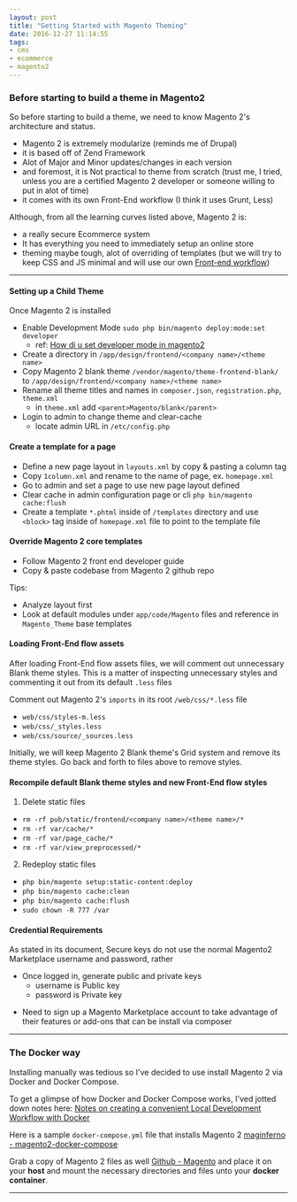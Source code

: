 ```yaml
---
layout: post
title: "Getting Started with Magento Theming"
date: 2016-12-27 11:14:55
tags:
- cms
- ecommerce
- magento2
---
```


### Before starting to build a theme in Magento2

So before starting to build a theme, we need to know Magento 2's architecture and status.

- Magento 2 is extremely modularize (reminds me of Drupal)
- it is based off of Zend Framework
- Alot of Major and Minor updates/changes in each version
- and foremost, it is Not practical to theme from scratch (trust me, I tried, unless you are a certified Magento 2 developer or someone willing to put in alot of time)
- it comes with its own Front-End workflow (I think it uses Grunt, Less)

Although, from all the learning curves listed above, Magento 2 is:

- a really secure Ecommerce system
- It has everything you need to immediately setup an online store
- theming maybe tough, alot of overriding of templates (but we will try to keep CSS and JS minimal and will use our own [Front-end workflow](https://github.com/rlynjb/frontendflow))

-----

#### **Setting up a Child Theme**

Once Magento 2 is installed

- Enable Development Mode `sudo php bin/magento deploy:mode:set developer`
  - ref: [How di u set developer mode in magento2](http://magento.stackexchange.com/questions/13125/how-do-i-set-developer-mode-in-magento-2)
- Create a directory in `/app/design/frontend/<company name>/<theme name>`
- Copy Magento 2 blank theme `/vendor/magento/theme-frontend-blank/` to `/app/design/frontend/<company name>/<theme name>`
- Rename all theme titles and names in `composer.json`, `registration.php`, `theme.xml`
  - in `theme.xml` add `<parent>Magento/blank</parent>`
- Login to admin to change theme and clear-cache
  - locate admin URL in `/etc/config.php`


#### **Create a template for a page**

- Define a new page layout in `layouts.xml` by copy & pasting a column tag
- Copy `1column.xml` and rename to the name of page, ex. `homepage.xml`
- Go to admin and set a page to use new page layout defined
- Clear cache in admin configuration page or cli `php bin/magento cache:flush`
- Create a template `*.phtml` inside of `/templates` directory and use `<block>` tag inside of `homepage.xml` file to point to the template file


#### **Override Magento 2 core templates**

- Follow Magento 2 front end developer guide
- Copy & paste codebase from Magento 2 github repo

Tips:

- Analyze layout first
- Look at default modules under `app/code/Magento` files and reference in `Magento_Theme` base templates


#### **Loading Front-End flow assets**

After loading Front-End flow assets files, we will comment out unnecessary Blank theme styles. This is a matter of inspecting unnecessary styles and commenting it out from its default `.less` files

Comment out Magento 2's `imports` in its root `/web/css/*.less` file

- `web/css/styles-m.less`
- `web/css/_styles.less`
- `web/css/source/_sources.less`

Initially, we will keep Magento 2 Blank theme's Grid system and remove its theme styles. Go back and forth to files above to remove styles.


#### **Recompile default Blank theme styles and new Front-End flow styles**

1. Delete static files
  - `rm -rf pub/static/frontend/<company name>/<theme name>/*`
  - `rm -rf var/cache/*`
  - `rm -rf var/page_cache/*`
  - `rm -rf var/view_preprocessed/*`
2. Redeploy static files
  - `php bin/magento setup:static-content:deploy`
  - `php bin/magento cache:clean`
  - `php bin/magento cache:flush`
  - `sudo chown -R 777 /var`


#### **Credential Requirements**

As stated in its document, Secure keys do not use the normal Magento2 Marketplace username and password, rather

- Once logged in, generate public and private keys
  - username is Public key
  - password is Private key

* Need to sign up a Magento Marketplace account to take advantage of their features or add-ons that can be install via composer

-----

### The Docker way

Installing manually was tedious so I've decided to use install Magento 2 via Docker and Docker Compose.

To get a glimpse of how Docker and Docker Compose works, I'ved jotted down notes here: [Notes on creating a convenient Local Development Workflow with Docker](Notes-on-creating-a-convenient-local-development-workflow-with-Docker)

Here is a sample `docker-compose.yml` file that installs Magento 2 [maginferno - magento2-docker-compose](https://github.com/mageinferno/magento2-docker-compose)

Grab a copy of Magento 2 files as well [Github - Magento](https://github.com/magento/magento2.git) and place it on your **host** and mount the necessary directories and files unto your **docker container**.

-----

